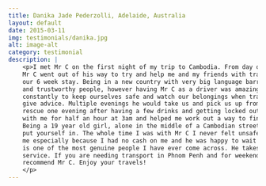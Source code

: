 ```yaml
---
title: Danika Jade Pederzolli, Adelaide, Australia
layout: default
date: 2015-03-11
img: testimonials/danika.jpg
alt: image-alt
category: testimonial
description: |
    <p>I met Mr C on the first night of my trip to Cambodia. From day one he was polite, friendly and extremely helpful.
    Mr C went out of his way to try and help me and my friends with transport on weekends and to our placements during
    our 6 week stay. Being in a new country with very big language barriers it can be frustrating trying to find reliable
    and trustworthy people, however having Mr C as a driver was amazing. I never felt unsafe, he would remind us
    constantly to keep ourselves safe and watch our belongings when travelling by tuc tuc and was always willing to
    give advice. Multiple evenings he would take us and pick us up from different locations as we'll as coming to my
    rescue one evening after having a few drinks and getting locked out of my accommodation accidentally. Mr C stayed
    with me for half an hour at 3am and helped me work out a way to find my friend and get me to a safe place to sleep.
    Being a 19 year old girl, alone in the middle of a Cambodian street after midnight Is not a situation you want to
    put yourself in. The whole time I was with Mr C I never felt unsafe and was extremely appreciative of how he helped
    me especially because I had no cash on me and he was happy to wait until the morning for me to pay him back. Mr C
    is one of the most genuine people I have ever come across. He takes a lot of pride in his work and delivers a great
    service. If you are needing transport in Phnom Penh and for weekend trips to other provinces, I would 100%
    recommend Mr C. Enjoy your travels!
    </p>
---
```

